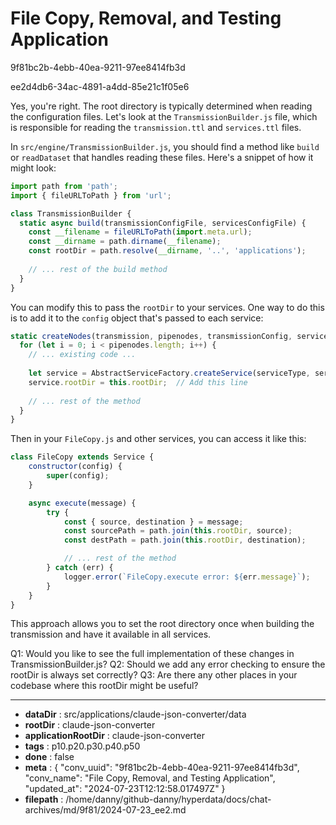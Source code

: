 # File Copy, Removal, and Testing Application

9f81bc2b-4ebb-40ea-9211-97ee8414fb3d

ee2d4db6-34ac-4891-a4dd-85e21c1f05e6

 Yes, you're right. The root directory is typically determined when reading the configuration files. Let's look at the `TransmissionBuilder.js` file, which is responsible for reading the `transmission.ttl` and `services.ttl` files.

In `src/engine/TransmissionBuilder.js`, you should find a method like `build` or `readDataset` that handles reading these files. Here's a snippet of how it might look:

```javascript
import path from 'path';
import { fileURLToPath } from 'url';

class TransmissionBuilder {
  static async build(transmissionConfigFile, servicesConfigFile) {
    const __filename = fileURLToPath(import.meta.url);
    const __dirname = path.dirname(__filename);
    const rootDir = path.resolve(__dirname, '..', 'applications');
    
    // ... rest of the build method
  }
}
```

You can modify this to pass the `rootDir` to your services. One way to do this is to add it to the `config` object that's passed to each service:

```javascript
static createNodes(transmission, pipenodes, transmissionConfig, servicesConfig) {
  for (let i = 0; i < pipenodes.length; i++) {
    // ... existing code ...
    
    let service = AbstractServiceFactory.createService(serviceType, servicesConfig);
    service.rootDir = this.rootDir;  // Add this line
    
    // ... rest of the method
  }
}
```

Then in your `FileCopy.js` and other services, you can access it like this:

```javascript
class FileCopy extends Service {
    constructor(config) {
        super(config);
    }

    async execute(message) {
        try {
            const { source, destination } = message;
            const sourcePath = path.join(this.rootDir, source);
            const destPath = path.join(this.rootDir, destination);

            // ... rest of the method
        } catch (err) {
            logger.error(`FileCopy.execute error: ${err.message}`);
        }
    }
}
```

This approach allows you to set the root directory once when building the transmission and have it available in all services.

Q1: Would you like to see the full implementation of these changes in TransmissionBuilder.js?
Q2: Should we add any error checking to ensure the rootDir is always set correctly?
Q3: Are there any other places in your codebase where this rootDir might be useful?

---

* **dataDir** : src/applications/claude-json-converter/data
* **rootDir** : claude-json-converter
* **applicationRootDir** : claude-json-converter
* **tags** : p10.p20.p30.p40.p50
* **done** : false
* **meta** : {
  "conv_uuid": "9f81bc2b-4ebb-40ea-9211-97ee8414fb3d",
  "conv_name": "File Copy, Removal, and Testing Application",
  "updated_at": "2024-07-23T12:12:58.017497Z"
}
* **filepath** : /home/danny/github-danny/hyperdata/docs/chat-archives/md/9f81/2024-07-23_ee2.md